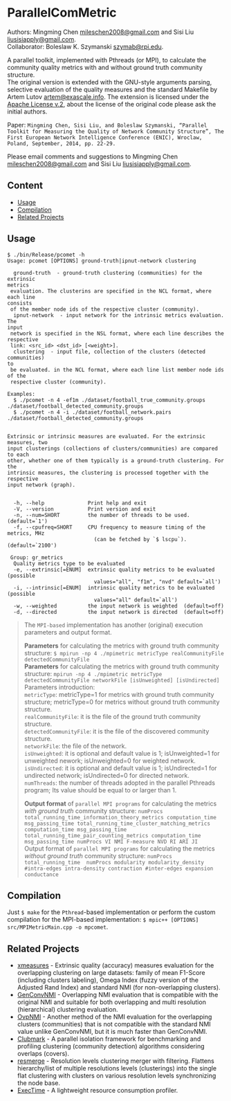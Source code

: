 # ParallelComMetric
Authors: Mingming Chen <mileschen2008@gmail.com> and Sisi Liu <liusisiapply@gmail.com>.  
Collaborator: Boleslaw K. Szymanski <szymab@rpi.edu>.

A parallel toolkit, implemented with Pthreads (or MPI), to calculate the community quality metrics with and without ground truth community structure.  
The original version is extended with the GNU-style arguments parsing, selective evaluation of the quality measures and the standard Makefile by Artem Lutov <artem@exascale.info>. The extension is licensed under the [Apache License v.2](https://www.apache.org/licenses/LICENSE-2.0), about the license of the original code please ask the initial authors.

Paper: `Mingming Chen, Sisi Liu, and Boleslaw Szymanski, “Parallel Toolkit for Measuring the Quality of Network Community Structure”, The First European Network Intelligence Conference (ENIC), Wroclaw, Poland, September, 2014, pp. 22-29.`

Please email comments and suggestions to Mingming Chen <mileschen2008@gmail.com> and Sisi Liu <liusisiapply@gmail.com>.

## Content
- [Usage](#usage)
- [Compilation](#compilation)
- [Related Projects](#related-projects)

## Usage
```
$ ./bin/Release/pcomet -h
Usage: pcomet [OPTIONS] ground-truth|ipnut-network clustering

  ground-truth  - ground-truth clustering (communities) for the extrinsic
metrics
 evaluation. The clusterins are specified in the NCL format, where each line
consists
 of the member node ids of the respective cluster (community).
  ipnut-network  - input network for the intrinsic metrics evaluation. The
input
 network is specified in the NSL format, where each line describes the
respective
 link: <src_id> <dst_id> [<weight>].
  clustering  - input file, collection of the clusters (detected communities)
to
 be evaluated. in the NCL format, where each line list member node ids of the
 respective cluster (community).
  
Examples:
  $ ./pcomet -n 4 -ef1m ./dataset/football_true_community.groups ./dataset/football_detected_community.groups
  $ ./pcomet -n 4 -i ./dataset/football_network.pairs
./dataset/football_detected_community.groups


Extrinsic or intrinsic measures are evaluated. For the extrinsic measures, two
input clusterings (collections of clusters/communities) are compared to each
other, whether one of them typically is a ground-truth clustering. For the
intrinsic measures, the clustering is processed together with the respective
input network (graph).


  -h, --help              Print help and exit
  -V, --version           Print version and exit
  -n, --num=SHORT         the number of threads to be used.  (default=`1')
  -f, --cpufreq=SHORT     CPU frequency to measure timing of the metrics, MHz
                            (can be fetched by `$ lscpu`).  (default=`2100')

 Group: gr_metrics
  Quality metrics type to be evaluated
  -e, --extrinsic[=ENUM]  extrinsic quality metrics to be evaluated  (possible
                            values="all", "f1m", "nvd" default=`all')
  -i, --intrinsic[=ENUM]  intrinsic quality metrics to be evaluated  (possible
                            values="all" default=`all')
  -w, --weighted          the input network is weighted  (default=off)
  -d, --directed          the input network is directed  (default=off)
  ```
> The `MPI-based` implementation has another (original) execution parameters and output format.
> 
> **Parameters** for calculating the metrics with ground truth community structure:
> `$ mpirun -np 4 ./mpimetric metricType realCommunityFile detectedCommunityFile`  
> **Parameters** for calculating the metrics with ground truth community structure:
> `mpirun -np 4 ./mpimetric metricType detectedCommunityFile networkFile [isUnweighted] [isUndirected]`  
> Parameters introduction:  
> `metricType`: metricType=1 for metrics with ground truth community structure; metricType=0 for metrics without ground truth community structure.  
> `realCommunityFile`: it is the file of the ground truth community structure.  
> `detectedCommunityFile`: it is the file of the discovered community structure.  
> `networkFile`: the file of the network.  
> `isUnweighted`: it is optional and default value is 1; isUnweighted=1 for unweighted nework; isUnweighted=0 for weighted network.  
> `isUndirected`: it is optional and default value is 1; isUndirected=1 for undirected network; isUndirected=0 for directed network.  
> `numThreads`: the number of threads adopted in the parallel Pthreads program; Its value should be equal to or larger than 1.
>  
> **Output format** of `parallel MPI programs` for calculating the metrics *with ground truth* community structure:
> `numProcs total_running_time_information_theory_metrics computation_time msg_passing_time total_running_time_cluster_matching_metrics computation_time msg_passing_time total_running_time_pair_counting_metrics computation_time msg_passing_time
numProcs VI NMI F-measure NVD RI ARI JI`  
> Output format of `parallel MPI programs` for calculating the metrics *without ground truth* community structure:
> `numProcs total_running_time 
numProcs modularity modularity_density #intra-edges intra-density contraction #inter-edges expansion conductance`

## Compilation
Just `$ make` for the `Pthread`-based implementation or perform the custom compilation for the MPI-based implementation: `$ mpic++ [OPTIONS] src/MPIMetricMain.cpp -o mpcomet`.

## Related Projects
- [xmeasures](https://github.com/eXascaleInfolab/xmeasures)  - Extrinsic quality (accuracy) measures evaluation for the overlapping clustering on large datasets: family of mean F1-Score (including clusters labeling), Omega Index (fuzzy version of the Adjusted Rand Index) and standard NMI (for non-overlapping clusters).
- [GenConvNMI](https://github.com/eXascaleInfolab/GenConvNMI) - Overlapping NMI evaluation that is compatible with the original NMI and suitable for both overlapping and multi resolution (hierarchical) clustering evaluation.
- [OvpNMI](https://github.com/eXascaleInfolab/OvpNMI) - Another method of the NMI evaluation for the overlapping clusters (communities) that is not compatible with the standard NMI value unlike GenConvNMI, but it is much faster than GenConvNMI.
- [Clubmark](https://github.com/eXascaleInfolab/clubmark) - A parallel isolation framework for benchmarking and profiling clustering (community detection) algorithms considering overlaps (covers).
- [resmerge](https://github.com/eXascaleInfolab/resmerge)  - Resolution levels clustering merger with filtering. Flattens hierarchy/list of multiple resolutions levels (clusterings) into the single flat clustering with clusters on various resolution levels synchronizing the node base.
- [ExecTime](https://bitbucket.org/lumais/exectime/)  - A lightweight resource consumption profiler.
